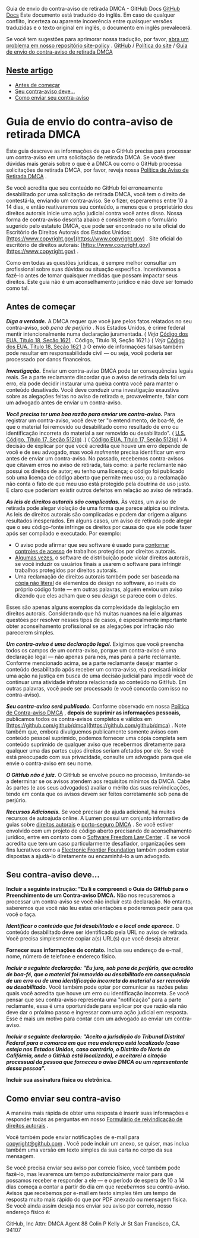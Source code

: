 Guia de envio do contra-aviso de retirada DMCA - GitHub Docs
[GitHub Docs](/pt)
Este documento está traduzido do inglês. Em caso de qualquer conflito, incerteza ou aparente incoerência entre quaisquer versões traduzidas e o texto original em inglês, o documento em inglês prevalecerá.

Se você tem sugestões para aprimorar nossa tradução, por favor,
[abra um problema em nosso repositório site-policy](https://github.com/github/site-policy/issues)
.
[GitHub](/pt/github)
/
[Política do site](/pt/github/site-policy)
/
[Guia de envio do contra-aviso de retirada DMCA](/pt/github/site-policy/guide-to-submitting-a-dmca-counter-notice)

## [Neste artigo](#in-this-article)
- [Antes de começar](#before-you-start)
- [Seu contra-aviso deve...](#your-counter-notice-must)
- [Como enviar seu contra-aviso](#how-to-submit-your-counter-notice)

# Guia de envio do contra-aviso de retirada DMCA

Este guia descreve as informações de que o GitHub precisa para processar um contra-aviso em uma solicitação de retirada DMCA. Se você tiver dúvidas mais gerais sobre o que é a DMCA ou como o GitHub processa solicitações de retirada DMCA, por favor, reveja nossa
[Política de Aviso de Retirada DMCA](/pt/articles/dmca-takedown-policy)
.

Se você acredita que seu conteúdo no GitHub foi erroneamente desabilitado por uma solicitação de retirada DMCA, você tem o direito de contestá-la, enviando um contra-aviso. Se o fizer, esperaremos entre 10 a 14 dias, e então reativaremos seu conteúdo, a menos que o proprietário dos direitos autorais inicie uma ação judicial contra você antes disso. Nossa forma de contra-aviso descrita abaixo é consistente com o formulário sugerido pelo estatuto DMCA, que pode ser encontrado no site oficial do Escritório de Direitos Autorais dos Estados Unidos:
[https://www.copyright.gov](https://www.copyright.gov)
. Site oficial do escritório de direitos autorais:
[https://www.copyright.gov](https://www.copyright.gov)
.

Como em todas as questões jurídicas, é sempre melhor consultar um profissional sobre suas dúvidas ou situação específica. Incentivamos a fazê-lo antes de tomar quaisquer medidas que possam impactar seus direitos. Este guia não é um aconselhamento jurídico e não deve ser tomado como tal.

## Antes de começar

***Diga a verdade.***
A DMCA requer que você jure pelos fatos relatados no seu contra-aviso,
*sob pena de perjúrio*
. Nos Estados Unidos, é crime federal mentir intencionalmente numa declaração juramentada. (
*Veja*
[Código dos EUA, Título 18, Seção 1621](https://www.gpo.gov/fdsys/pkg/USCODE-2011-title18/html/USCODE-2011-title18-partI-chap79-sec1621.htm)
. Código, Título 18, Seção 1621.) (
*Veja*
[Código dos EUA, Título 18, Seção 1621](https://www.gpo.gov/fdsys/pkg/USCODE-2011-title18/html/USCODE-2011-title18-partI-chap79-sec1621.htm)
.) O envio de informações falsas também pode resultar em responsabilidade civil — ou seja, você poderia ser processado por danos financeiros.

***Investigação.***
Enviar um contra-aviso DMCA pode ter consequências legais reais. Se a parte reclamante discordar que o aviso de retirada dela foi um erro, ela pode decidir instaurar uma queixa contra você para manter o conteúdo desativado. Você deve conduzir uma investigação exaustiva sobre as alegações feitas no aviso de retirada e, provavelmente, falar com um advogado antes de enviar um contra-aviso.

***Você precisa ter uma boa razão para enviar um contra-aviso.***
Para registrar um contra-aviso, você deve ter "o entendimento, de boa-fé, de que o material foi removido ou desabilitado como resultado de erro ou identificação incorreta do material a ser removido ou desabilitado". (
[U.S. Código, Título 17, Seção 512(g)](https://www.copyright.gov/title17/92chap5.html#512)
.) (
[Código EUA, Título 17, Seção 512(g)](http://www.copyright.gov/title17/92chap5.html#512)
) A decisão de explicar por que você acredita que houve um erro depende de você e de seu advogado, mas você
*realmente*
precisa identificar um erro antes de enviar um contra-aviso. No passado, recebemos contra-avisos que citavam erros no aviso de retirada, tais como: a parte reclamante não possui os direitos de autor; eu tenho uma licença; o código foi publicado sob uma licença de código aberto que permite meu uso; ou a reclamação não conta o fato de que meu uso está protegido pela doutrina de uso justo. É claro que poderiam existir outros defeitos em relação ao aviso de retirada.

***As leis de direitos autorais são complicadas.***
Às vezes, um aviso de retirada pode alegar violação de uma forma que parece atípica ou indireta. As leis de direitos autorais são complicadas e podem dar origem a alguns resultados inesperados. Em alguns casos, um aviso de retirada pode alegar que o seu código-fonte infringe os direitos por causa do que ele pode fazer após ser compilado e executado. Por exemplo:

- O aviso pode afirmar que seu software é usado para
[contornar controles de acesso](https://www.copyright.gov/title17/92chap12.html)
de trabalhos protegidos por direitos autorais.
- [Algumas vezes,](https://www.copyright.gov/docs/mgm/)
o software de distribuição pode violar direitos autorais, se você induzir os usuários finais a usarem o software para infringir trabalhos protegidos por direitos autorais.
- Uma reclamação de direitos autorais também pode ser baseada na
[cópia não literal](https://en.wikipedia.org/wiki/Substantial_similarity)
de elementos do design no software, ao invés do próprio código fonte — em outras palavras, alguém enviou um aviso dizendo que eles acham que o seu
*design*
se parece com o deles.

Esses são apenas alguns exemplos da complexidade da legislação em direitos autorais. Considerando que há muitas nuances na lei e algumas questões por resolver nesses tipos de casos, é especialmente importante obter aconselhamento profissional se as alegações por infração não parecerem simples.

***Um contra-aviso é uma declaração legal.***
Exigimos que você preencha todos os campos de um contra-aviso, porque um contra-aviso é uma declaração legal — não apenas para nós, mas para a parte reclamante. Conforme mencionado acima, se a parte reclamante desejar manter o conteúdo desabilitado após receber um contra-aviso, ela precisará iniciar uma ação na justiça em busca de uma decisão judicial para impedir você de continuar uma atividade infratora relacionada ao conteúdo no GitHub. Em outras palavras, você pode ser processado (e você concorda com isso no contra-aviso).

***Seu contra-aviso será publicado.***
Conforme observado em nossa
[Política de Contra-aviso DMCA](/pt/articles/dmca-takedown-policy#d-transparency)
,
**depois de suprimir as informações pessoais,**
publicamos todos os contra-avisos completos e válidos em
[https://github.com/github/dmca](https://github.com/github/dmca)
. Note também que, embora divulguemos publicamente somente avisos com conteúdo pessoal suprimido, podemos fornecer uma cópia completa sem conteúdo suprimido de qualquer aviso que recebermos diretamente para qualquer uma das partes cujos direitos seriam afetados por ele. Se você está preocupado com sua privacidade, consulte um advogado para que ele envie o contra-aviso em seu nome.

***O GitHub não é juiz.***
O GitHub se envolve pouco no processo, limitando-se a determinar se os avisos atendem aos requisitos mínimos da DMCA. Cabe às partes (e aos seus advogados) avaliar o mérito das suas reivindicações, tendo em conta que os avisos devem ser feitos corretamente sob pena de perjúrio.

***Recursos Adicionais.***
Se você precisar de ajuda adicional, há muitos recursos de autoajuda online. A Lumen possui um conjunto informativo de guias sobre
[direitos autorais](https://www.lumendatabase.org/topics/5)
e
[porto-seguro DMCA](https://www.lumendatabase.org/topics/14)
. Se você estiver envolvido com um projeto de código aberto precisando de aconselhamento jurídico, entre em contato com o
[Software Freedom Law Center](https://www.softwarefreedom.org/about/contact/)
. E se você acredita que tem um caso particularmente desafiador, organizações sem fins lucrativos como a
[Electronic Frontier Foundation](https://www.eff.org/pages/legal-assistance)
também podem estar dispostas a ajudá-lo diretamente ou encaminhá-lo a um advogado.

## Seu contra-aviso deve...

**Incluir a seguinte instrução: "Eu li e compreendi o Guia do GitHub para o Preenchimento de um Contra-aviso DMCA.**
Não nos recusaremos a processar um contra-aviso se você não incluir esta declaração. No entanto, saberemos que você não leu estas orientações e poderemos pedir para que você o faça.

***Identificar o conteúdo que foi desabilitado e o local onde aparece.***
O conteúdo desabilitado deve ser identificado pela URL no aviso de retirada. Você precisa simplesmente copiar a(s) URL(s) que você deseja alterar.

**Fornecer suas informações de contato.**
Inclua seu endereço de e-mail, nome, número de telefone e endereço físico.

***Incluir a seguinte declaração: "Eu juro, sob pena de perjúrio, que acredito de boa-fé, que o material foi removido ou desabilitado em consequência de um erro ou de uma identificação incorreta do material a ser removido ou desabilitado.***
Você também pode optar por comunicar as razões pelas quais você acredita que houve um erro ou identificação incorreta. Se você pensar que seu contra-aviso representa uma "notificação" para a parte reclamante, essa é uma oportunidade para explicar por que razão ela não deve dar o próximo passo e ingressar com uma ação judicial em resposta. Esse é mais um motivo para contar com um advogado ao enviar um contra-aviso.

***Incluir a seguinte declaração: "Aceito a jurisdição do Tribunal Distrital Federal para a comarca em que meu endereço está localizado (caso esteja nos Estados Unidos, caso contrário, o Distrito do Norte da Califórnia, onde o GitHub está localizado), e aceitarei a citação processual da pessoa que forneceu o aviso DMCA ou um representante dessa pessoa".***

**Incluir sua assinatura física ou eletrônica.**

## Como enviar seu contra-aviso

A maneira mais rápida de obter uma resposta é inserir suas informações e responder todas as perguntas em nosso
[Formulário de reivindicação de direitos autorais](https://github.com/contact/dmca)
.

Você também pode enviar notificações de e-mail para
[copyright@github.com](mailto:copyright@github.com)
. Você pode incluir um anexo, se quiser, mas inclua também uma versão em texto simples da sua carta no corpo da sua mensagem.

Se você precisa enviar seu aviso por correio físico, você também pode fazê-lo, mas levaremos um tempo
*substancialmente*
maior para que possamos receber e responder a ele — e o período de espera de 10 a 14 dias começa a contar a partir do dia em que
*recebermos*
seu contra-aviso. Avisos que recebemos por e-mail em texto simples têm um tempo de resposta muito mais rápido do que por PDF anexado ou mensagem física. Se você ainda assim deseja nos enviar seu aviso por correio, nosso endereço físico é:

GitHub, Inc Attn: DMCA Agent
88 Colin P Kelly Jr St San Francisco, CA. 94107
